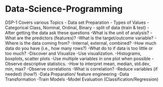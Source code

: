 # Data-Science-Programming
DSP-1 Covers various Topics 
    - Data set Preparation
    - Types of Values
    - Categorical Class, Nominal, Ordinal, Binary
    - split of data (train & test)
    - After getting the data ask these questions
          -What is the unit of analysis?
          -What are the predictors (features)?
          -What is the target/outcome variable?
          -Where is the data coming from?
          -Internal, external, combined?
          -How much data do you have (i.e., how many rows?)
          -What do to if data is too little or too much?
    -Discover and Visualize
          -Use visualization.
              -Histograms, boxplots, scatter plots
              -Use multiple variables in one plot when possible
          -Observe descriptive statistics.
               -How to interpret mean, median, std.dev, min, max?
          -Observe correlations
                -What is correlation?
           -Reduce variables (if needed) (how?)
     -Data Preparation/ feature engineering
     -Data Transformation
     -Train Models
     -Model Evaluation (Classification/Regression) 
    
     


          


    
